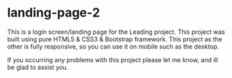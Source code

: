 # landing-page-2
This is a login screen/landing page for the Leading project. 
This project was built using pure HTML5 & CSS3 &  Bootstrap framework. 
This project as the other is fully responsive, so you can use it on mobile such as the desktop.

If you occurring any problems with this project please let me know, and ill be glad to assist you.
